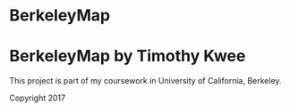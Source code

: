 # BerkeleyMap

BerkeleyMap by Timothy Kwee
======================



This project is part of my coursework in University of California, Berkeley.



Copyright 2017

